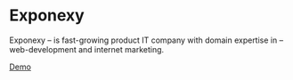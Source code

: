 # Exponexy
Exponexy – is fast-growing product IT company with domain expertise in – web-development and internet marketing. 

<a href="http://exponexy.com/">Demo</a>

